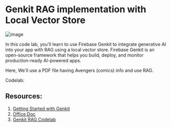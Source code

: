 # Genkit RAG implementation with Local Vector Store

![image](https://github.com/user-attachments/assets/749b07e7-e0f8-4d61-89e7-ff4ecd72df1f)

In this code lab, you'll learn to use Firebase Genkit to integrate generative AI into your app with RAG using a local vector store. 
Firebase Genkit is an open-source framework that helps you build, deploy, and monitor production-ready AI-powered apps.

Here, We'll use a PDF file having Avengers (comics) info and use RAG.

Codelab: 

## Resources:
1. [Getting Started with Genkit](https://gradus.dev/labs/getting-started-with-genkit-(version-0.9)-XmKjXD)
2. [Office Doc](https://firebase.google.com/docs/genkit/rag)
3. [Genkit RAG Codelab](https://gradus.dev/labs/retrieval-augmented-generation-(rag)-with-genkit-1B4vN2)
